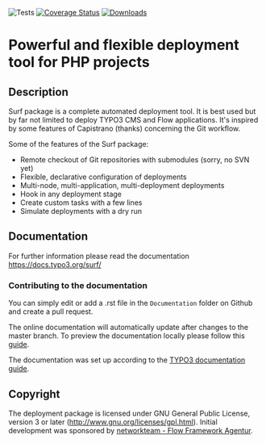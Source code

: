 ![Tests](https://github.com/TYPO3/Surf/workflows/Tests/badge.svg?branch=master&event=push)
[![Coverage Status](https://img.shields.io/coveralls/TYPO3/Surf/master.svg?style=flat-square)](https://coveralls.io/github/TYPO3/Surf?branch=master)
[![Downloads](https://img.shields.io/packagist/dt/TYPO3/Surf.svg?style=flat-square)](https://packagist.org/packages/TYPO3/Surf)

# Powerful and flexible deployment tool for PHP projects

## Description

Surf package is a complete automated deployment tool. It is best used but by far not limited to deploy TYPO3 CMS and Flow applications. It's inspired by some
features of Capistrano (thanks) concerning the Git workflow.

Some of the features of the Surf package:

* Remote checkout of Git repositories with submodules (sorry, no SVN yet)
* Flexible, declarative configuration of deployments
* Multi-node, multi-application, multi-deployment deployments
* Hook in any deployment stage
* Create custom tasks with a few lines
* Simulate deployments with a dry run

## Documentation

For further information please read the documentation https://docs.typo3.org/surf/

### Contributing to the documentation

You can simply edit or add a .rst file in the `Documentation` folder on Github and create a pull request.

The online documentation will automatically update after changes to the master branch.
To preview the documentation locally please follow this [guide](https://github.com/t3docs/docker-render-documentation).

The documentation was set up according to the [TYPO3 documentation guide](https://docs.typo3.org/typo3cms/RenderTYPO3DocumentationGuide/Index.html).

## Copyright

The deployment package is licensed under GNU General Public License, version 3 or later
(http://www.gnu.org/licenses/gpl.html). Initial development was sponsored by
[networkteam - Flow Framework Agentur](https://networkteam.com/fokus/flow-framework.html).
